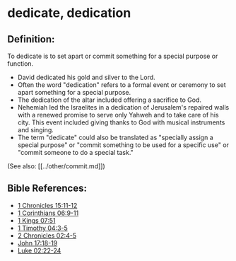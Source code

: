 # dedicate, dedication #

## Definition: ##

To dedicate is to set apart or commit something for a special purpose or function.

* David dedicated his gold and silver to the Lord.
* Often the word "dedication" refers to a formal event or ceremony to set apart something for a special purpose.
* The dedication of the altar included offering a sacrifice to God.
* Nehemiah led the Israelites in a dedication of Jerusalem's repaired walls with a renewed promise to serve only Yahweh and to take care of his city. This event included giving thanks to God with musical instruments and singing.
* The term "dedicate" could also be translated as "specially assign a special purpose" or "commit something to be used for a specific use" or "commit someone to do a special task."

(See also: [[../other/commit.md]])

## Bible References: ##

* [1 Chronicles 15:11-12](en/tn/1ch/help/15/11)
* [1 Corinthians 06:9-11](en/tn/1co/help/06/09)
* [1 Kings 07:51](en/tn/1ki/help/07/51)
* [1 Timothy 04:3-5](en/tn/1ti/help/04/03)
* [2 Chronicles 02:4-5](en/tn/2ch/help/02/04)
* [John 17:18-19](en/tn/jhn/help/17/18)
* [Luke 02:22-24](en/tn/luk/help/02/22)